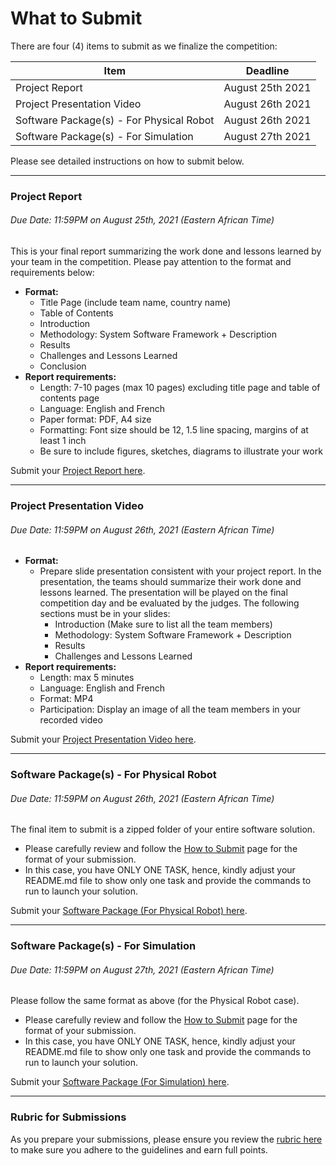 # What to Submit

There are four (4) items to submit as we finalize the competition:

|  Item | Deadline    |
| ------------- | ----------- |
|  Project Report  | August 25th 2021     |
|  Project Presentation Video  | August 26th 2021   |
|  Software Package(s) - For Physical Robot  | August 26th 2021   |
|  Software Package(s) - For Simulation  | August 27th 2021   |

Please see detailed instructions on how to submit below.


***

### Project Report
###### Due Date: 11:59PM on August 25th, 2021 (Eastern African Time)

This is your final report summarizing the work done and lessons learned by your team in the competition. Please pay attention to the format and requirements below:

- **Format:**
    - Title Page (include team name, country name)
    - Table of Contents
    - Introduction
    - Methodology: System Software Framework + Description
    - Results
    - Challenges and Lessons Learned
    - Conclusion
- **Report requirements:**
    - Length: 7-10 pages (max 10 pages) excluding title page and table of contents page
    - Language: English and French
    - Paper format: PDF, A4 size
    - Formatting: Font size should be 12, 1.5 line spacing, margins of at least 1 inch
    - Be sure to include figures, sketches, diagrams to illustrate your work

Submit your [Project Report here](https://forms.gle/mLstEYxUhDfXRe3v8).

*** 

### Project Presentation Video
###### Due Date: 11:59PM on August 26th, 2021 (Eastern African Time)

- **Format:**
    - Prepare slide presentation consistent with your project report. In the presentation, the teams should summarize their work done and lessons learned. The presentation will be played on the final competition day and be evaluated by the judges.
    The following sections must be in your slides:
        - Introduction (Make sure to list all the team members)
        - Methodology: System Software Framework + Description
        - Results
        - Challenges and Lessons Learned
- **Report requirements:**
    - Length: max 5 minutes
    - Language: English and French
    - Format: MP4
    - Participation: Display an image of all the team members in your recorded video

Submit your [Project Presentation Video here](https://forms.gle/ofoRbEXgdoL9rR1d7).

***

### Software Package(s) - For Physical Robot
###### Due Date: 11:59PM on August 26th, 2021 (Eastern African Time)

The final item to submit is a zipped folder of your entire software solution. 

- Please carefully review and follow the [How to Submit](../phase1-instructions/how-to-submit.md) page for the format of your submission. 
- In this case, you have ONLY ONE TASK, hence, kindly adjust your README.md file to show only one task and provide the commands to run to launch your solution.

Submit your [Software Package (For Physical Robot) here](https://forms.gle/ofoRbEXgdoL9rR1d7).

***

### Software Package(s) - For Simulation
###### Due Date: 11:59PM on August 27th, 2021 (Eastern African Time)

Please follow the same format as above (for the Physical Robot case).

- Please carefully review and follow the [How to Submit](../phase1-instructions/how-to-submit.md) page for the format of your submission. 
- In this case, you have ONLY ONE TASK, hence, kindly adjust your README.md file to show only one task and provide the commands to run to launch your solution.

Submit your [Software Package (For Simulation) here](https://forms.gle/95ECZX54Kvxj84sc7).

***


### Rubric for Submissions

As you prepare your submissions, please ensure you review the [rubric here](https://docs.google.com/document/d/1WsPKbdURG5q_aXPjr_nJi1hkg1AKfAI3hYJMhd56yss/edit?usp=sharing) to make sure you adhere to the guidelines and earn full points.